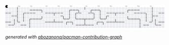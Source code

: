 <picture>
  <source media="(prefers-color-scheme: dark)" srcset="https://raw.githubusercontent.com/PrabhnoorKaurD/PrabhnoorKaurD/output/pacman-contribution-graph-dark.svg">
  <source media="(prefers-color-scheme: light)" srcset="https://raw.githubusercontent.com/PrabhnoorKaurD/PrabhnoorKaurD/output/pacman-contribution-graph.svg">
  <img alt="pacman contribution graph" src="https://raw.githubusercontent.com/PrabhnoorKaurD/PrabhnoorKaurD/output/pacman-contribution-graph.svg">
</picture>

_generated with [abozanona/pacman-contribution-graph](https://abozanona.github.io/pacman-contribution-graph/)_
